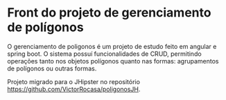 # Front do projeto de gerenciamento de polígonos

O gerenciamento de poligonos é um projeto de estudo feito em angular e spring boot. O sistema possuí funcionalidades de CRUD, permitindo operações tanto nos objetos polígonos quanto nas formas: agrupamentos de polígonos ou outras formas. 

Projeto migrado para o JHipster no repositório https://github.com/VictorRocasa/poligonosJH.
